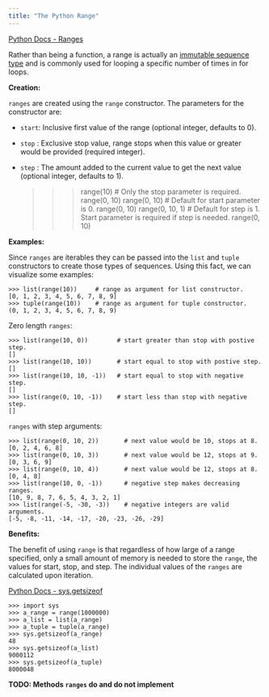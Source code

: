```yaml
---
title: "The Python Range"
---
```


[Python Docs - Ranges](https://docs.python.org/3/library/stdtypes.html#ranges)

Rather than being a function, a range is actually an [immutable sequence type](https://docs.python.org/3/library/stdtypes.html#immutable-sequence-types) and is commonly used for looping a specific number of times in for loops.

**Creation:**

`ranges` are created using the `range` constructor. The parameters for the constructor are:

*   `start`: Inclusive first value of the range (optional integer, defaults to 0).
*   `stop` : Exclusive stop value, range stops when this value or greater would be provided (required integer).
*   `step` : The amount added to the current value to get the next value (optional integer, defaults to 1).

    >>> range(10)          # Only the stop parameter is required.
    range(0, 10)
    >>> range(0, 10)       # Default for start parameter is 0.
    range(0, 10)
    >>> range(0, 10, 1)    # Default for step is 1\. Start parameter is required if
    step is needed.
    range(0, 10)

**Examples:**

Since `ranges` are iterables they can be passed into the `list` and `tuple` constructors to create those types of sequences. Using this fact, we can visualize some examples:

    >>> list(range(10))     # range as argument for list constructor.
    [0, 1, 2, 3, 4, 5, 6, 7, 8, 9]
    >>> tuple(range(10))    # range as argument for tuple constructor.
    (0, 1, 2, 3, 4, 5, 6, 7, 8, 9)

Zero length `ranges`:

    >>> list(range(10, 0))        # start greater than stop with postive step.
    []
    >>> list(range(10, 10))       # start equal to stop with postive step.
    []
    >>> list(range(10, 10, -1))   # start equal to stop with negative step.
    []
    >>> list(range(0, 10, -1))    # start less than stop with negative step.
    []

`ranges` with step arguments:

    >>> list(range(0, 10, 2))       # next value would be 10, stops at 8.
    [0, 2, 4, 6, 8]
    >>> list(range(0, 10, 3))       # next value would be 12, stops at 9.
    [0, 3, 6, 9]
    >>> list(range(0, 10, 4))       # next value would be 12, stops at 8.
    [0, 4, 8]
    >>> list(range(10, 0, -1))      # negative step makes decreasing ranges.
    [10, 9, 8, 7, 6, 5, 4, 3, 2, 1]
    >>> list(range(-5, -30, -3))    # negative integers are valid arguments.
    [-5, -8, -11, -14, -17, -20, -23, -26, -29]

**Benefits:**

The benefit of using `range` is that regardless of how large of a range specified, only a small amount of memory is needed to store the `range`, the values for start, stop, and step. The individual values of the `ranges` are calculated upon iteration.

[Python Docs - sys.getsizeof](https://docs.python.org/3/library/sys.html#sys.getsizeof)

    >>> import sys
    >>> a_range = range(1000000)
    >>> a_list = list(a_range)
    >>> a_tuple = tuple(a_range)
    >>> sys.getsizeof(a_range)
    48
    >>> sys.getsizeof(a_list)
    9000112
    >>> sys.getsizeof(a_tuple)
    8000048

**TODO: Methods `ranges` do and do not implement**

